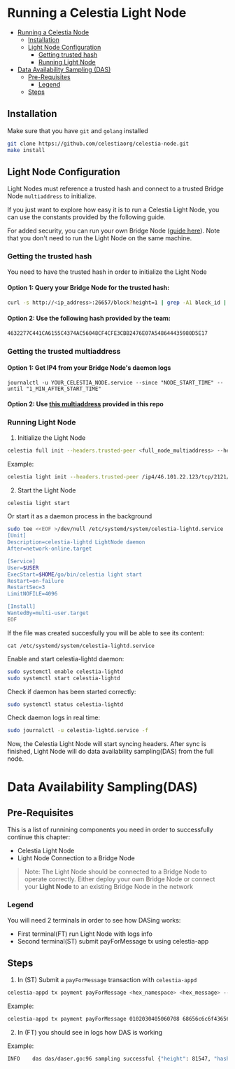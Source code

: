 # Running a Celestia Light Node

- [Running a Celestia Node](#running-a-celestia-node)
  - [Installation](#installation)
  - [Light Node Configuration](#light-node-configuration)
    - [Getting trusted hash](#getting-trusted-hash-1)
    - [Running Light Node](#running-light-node)
- [Data Availability Sampling (DAS)](#data-availability-samplingdas)
  - [Pre-Requisites](#pre-requisites)
    - [Legend](#legend)
  - [Steps](#steps)

## Installation
Make sure that you have `git` and `golang` installed
```sh
git clone https://github.com/celestiaorg/celestia-node.git
make install
```

## Light Node Configuration

Light Nodes must reference a trusted hash and connect to a trusted Bridge Node `multiaddress` to initialize. 

If you just want to explore how easy it is to run a Celestia Light Node, you can use the constants provided by the following guide. 

For added security, you can run your own Bridge Node ([guide here](/celestia-bridge_node.md)). Note that you don't need to run the Light Node on the same machine.

### Getting the trusted hash
You need to have the trusted hash in order to initialize the Light Node

#### Option 1: Query your Bridge Node for the trusted hash:
```sh
curl -s http://<ip_address>:26657/block?height=1 | grep -A1 block_id | grep hash
``` 

#### Option 2: Use the following hash provided by the team: 
```sh
4632277C441CA6155C4374AC56048CF4CFE3CBB2476E07A548644435980D5E17
```

### Getting the trusted multiaddress
#### Option 1: Get IP4 from your Bridge Node's daemon logs
```
journalctl -u YOUR_CELESTIA_NODE.service --since "NODE_START_TIME" --until "1_MIN_AFTER_START_TIME"
```
#### Option 2: Use [this multiaddress](/devnet-2/celestia-node/mutual_peers.txt) provided in this repo

### Running Light Node
1. Initialize the Light Node

```sh
celestia full init --headers.trusted-peer <full_node_multiaddress> --headers.trusted-hash <hash_from_celestia_app>
```

Example: 

```sh 
celestia light init --headers.trusted-peer /ip4/46.101.22.123/tcp/2121/p2p/12D3KooWD5wCBJXKQuDjhXFjTFMrZoysGVLtVht5hMoVbSLCbV22 --headers.trusted-hash 4632277C441CA6155C4374AC56048CF4CFE3CBB2476E07A548644435980D5E17
```

2. Start the Light Node
```sh
celestia light start
```

Or start it as a daemon process in the background
```sh
sudo tee <<EOF >/dev/null /etc/systemd/system/celestia-lightd.service
[Unit]
Description=celestia-lightd LightNode daemon
After=network-online.target

[Service]
User=$USER
ExecStart=$HOME/go/bin/celestia light start
Restart=on-failure
RestartSec=3
LimitNOFILE=4096

[Install]
WantedBy=multi-user.target
EOF
```

If the file was created succesfully you will be able to see its content:

```cat /etc/systemd/system/celestia-lightd.service```

Enable and start celestia-lightd daemon:

```sh
sudo systemctl enable celestia-lightd
sudo systemctl start celestia-lightd
```

Check if daemon has been started correctly:
```sh
sudo systemctl status celestia-lightd
```

Check daemon logs in real time:
```sh
sudo journalctl -u celestia-lightd.service -f
```

Now, the Celestia Light Node will start syncing headers. After sync is finished, Light Node will do data availability sampling(DAS) from the full node.

# Data Availability Sampling(DAS)

## Pre-Requisites
This is a list of runnining components you need in order to successfully continue this chapter:
- Celestia Light Node
- Light Node Connection to a Bridge Node

> Note: The Light Node should be connected to a Bridge Node to operate correctly. Either deploy your own Bridge Node or connect your <b>Light Node</b> to an existing Bridge Node in the network

### Legend
You will need 2 terminals in order to see how DASing works:
- First terminal(FT) run Light Node with logs info
- Second terminal(ST) submit payForMessage tx using celestia-app

## Steps
1. In (ST) Submit a `payForMessage` transaction with `celestia-appd`
```sh
celestia-appd tx payment payForMessage <hex_namespace> <hex_message> --from <node_name> --keyring-backend <keyring-name> --chain-id <chain_name>
```
Example:
```sh 
celestia-appd tx payment payForMessage 0102030405060708 68656c6c6f43656c6573746961444153 --from eva00 --keyring-backend test --chain-id devnet-2
```
2. In (FT) you should see in logs how DAS is working

Example:
```sh
INFO	das	das/daser.go:96	sampling successful	{"height": 81547, "hash": "DE0B0EB63193FC34225BD55CCD3841C701BE841F29523C428CE3685F72246D94", "square width": 2, "finished (s)": 0.000117466}
```
